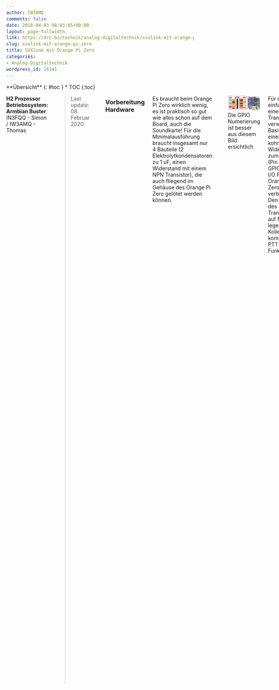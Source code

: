 ```yaml
---
author: IW3AMQ
comments: false
date: 2018-04-03 08:03:05+00:00
layout: page-fullwidth
link: https://drc.bz/technik/analog-digitaltechnik/svxlink-mit-orange-pi-zero/
slug: svxlink-mit-orange-pi-zero
title: SVXlink mit Orange Pi Zero
categories:
- Analog-Digitaltechnik
wordpress_id: 16141
---
```


<div class="row">
<div class="medium-4 medium-push-8 columns" markdown="1">
<div class="panel radius" markdown="1">
**&Uuml;bersicht**
{: #toc }
*  TOC
{:toc}
</div>
</div>


<div class="medium-8 medium-pull-4 columns" markdown="1">

**H2 Prozessor**  
**Betriebssystem: Armbian Buster**  
IN3FQQ - Simon / IW3AMQ - Thomas 

<blockquote>Last update: 08. Februar 2020 </blockquote>


![](/images/OrangePiZero.jpg)

### Vorbereitung Hardware

Es braucht beim Orange Pi Zero wirklich wenig, es ist praktisch so gut wie alles schon auf dem Board, auch die Soundkarte! Für die Minimalausführung braucht insgesamt nur 4 Bauteile (2 Elektrolytkondensatoren zu 1 uF, einen Widerstand mit einem NPN Transistor), die auch fliegend im Gehäuse des Orange Pi Zero gelötet werden können.


![](/images/PinoutOrangePiZero.jpg)

![](/images/OrangePi-ZeroPinout.jpg) Die GPIO Numerierung ist besser aus diesem Bild ersichtlich 

Für den PTT einfach einen NPN Transistor verwenden, Basis mit einem 1 kohm Widerstand zum I/O Pin (Pin 11, PA01, GPIO1) vom I/O Port des Orange Pi Zero verbinden. Den Emitter des Transistors auf Masse legen. Der Kollektor kommt zum PTT des Funkgerätes. 

**In vielen Fällen kann auch auf den Transistor verzichtet werden, wenn der hohe Pegel der PTT-Leitung die 5 V nicht übersteigt.**

![](/images/SchematicInterfaceOPZ.webp)

Für den Audioeingang (MIC1N oder MIC1P) das Signal vom Diskriminatorausgang des RX über einen Kondensator zu 1 uF verbinden. Falls das NF-Signal zu hoch ist, vor dem Kondensator einen Spannungsteiler einsetzen. Dieser kann durch einen Widerstand mit 33 kohm in Serie, danach einen Widerstand zu 1,5 kohm Parallel zur Masse realisiert werden oder durch einen 10 kohm Drehwiderstand, dann ist der Pegel regelbar. Im Schaltplan ist der Drehwiderstand eingezeichnet. Dann in Serie den Kondensator zu 1 uF zum MIC Eingang des Orange PI Zero.

Den rechten Audioausgang über einen Kondensator zu 1 uF mit dem Modulatoreingang des TX verbinden. Sollte der NF-Pegel zu hoch sein, einen 1 kOhm Trimmer zum Regeln einsetzen, danach folgt wieder 1 uF in Serie. Natürlich kann auch hier statt dem Drehwiderstand ein Spannungsteiler eingesetzt werden. 

**In vielen Fällen kann auf die Schaltung mit den variablen Widerständen verzichtet werden. Wichtig ist aber auf jeden Fall einen Elektrolytkondensator zu 1 uF im RX und einen im TX Zweig in Serie zu schalten, um die Soundkarte des OrangePiZero gleichstrommäßig vom RTX zu trennen!**

![](/images/Mini-360_2.webp)

Die Spannungsversorgung von 12 V kann mit einem kleinen Switchingboard zu ein paar Euro auf 5 V für den Orange Pi Zero geregelt werden (min. 1 A). Dieses Board bringt 2 A und kann innen auf die Oberseite des Gehäuses geklebt werden oder direkt auf die zweireihige Steckerleiste. Ich habe dazu das "Mini 360 DC" bei [www.aliexpress.com](https://www.aliexpress.com/wholesale?catId=0&initiative_id=SB_20180402220942&SearchText=Mini+360) gekauft. Fünk Stück kosten inklusive Versand 1,50 € ! 


![](/images/Mini-360_1.webp)

Als Verbindungsstecker zum Funkgerät(e) habe ich eine MiniDIN Buchse mit 6 Pin verwendet.  


**Beispiel der Pinbelegung MiniDIN Buchse zum RTX:**

![](/images/MiniDinPinout.jpg)


  1 = TX NF  
  2 = PTT  
  3 = GND  
  4 = /  
  5 = RX NF  
  6 = + 12 Volt


**Pinbelegung Motorola GM900:**


DB15 TX: DB15 RX:


10 = GND 10 = GND  
14 = + 12 Volt 21 = PTT  
25 = RX NF 24 = TX NF  
9 = zu Pin 4 9 = zu Pin 4  
4 = zu Pin 9 4 = zu Pin 9


![](/images/20180610_235839.webp)


Im Bild erkennt man die Lochrasterplatine, die auf den Orange Pi Zero direkt aufgesteckt ist und den Spannungswandler "Mini 360 DC" und die Bauteile der NF mit dem PTT Transistor trägt. Die nötigen Verbindungen für +5V, GND, TX Nf, RX Nf und PTT gehen direkt über die Steckerleisten zum Orange Pi Zero. Vom linken Klemmpfosten führen nur 3 Kabel (GND, TX Nf und PTT) zum TX, vom rechten Klemmpfosten führt nur einer (RX Nf) zum RX und die anderen zwei sind + 12 V und GND für die Stromversorgung. 


![](/images/20180610_235756.webp)


Hier wurden 2 Mobilfunkgeräte von Motorola, GM900 verwendet. **Später stellte sich allerdings heraus, dass die GM900 von Motorola im TX - Betrieb sich nach einiger Zeit nicht mehr auf Sendung tasten lassen. Ein bug in der Software! Ein Aus- und Einschalten bringt den TX dann wieder zum Laufen ... äh Senden. **



Alles hat zusammen mit einem Schaltnetzteil zu 12 V / 10 A (ganz links) in einem Rackgehäuse mit 1 HE ([Höheneinheit](https://de.wikipedia.org/wiki/H%C3%B6heneinheit) = 44,45 mm) Platz! Ein Ventilator aus einem Servernetzteil sorgt zuverlässig für die nötige Kühlung, wenn der Thermoschalter (auf dem linken GM900 in weiss, rechteckig mit weißem Kabel) am Kühlblech des TX die 50°C überschreitet. Eine weitere Möglichkeit ist es, den Ventilator direkt durch einen I/O des Orange Pi Zero softwaregesteuert zu schalten. Dabei wird die Temperatur des uP berücksichtigt, die individuell eingestellt werden kann, siehe Ventilator weiter unten. 



![](/images/blue-raspberry-pi-heatsinks-1.jpg)


Für eine **Passivkühlung** reicht ein großzügig bemessener  Kühlkörper, der auf den uP des Orange Pi Zero angebracht wird. Für  natürliche Luftzirkulation ist zu sorgen. Einen Kühlkörper der größeren  Art findet man z.B. bei [Aliexpress.com](http://www.aliexpress.com)  mit den Stichworten “Blue Raspberry Pi Heatsinks”. Mit diesem bleibt  die Temperatur unter 50 °C. Der Kühler ist 15 mm x 14 mm x 13 mm groß. 



![](/images/kuehlkoerper-opz.jpg)



### Betriebssystem installieren


Am Besten eine microSD Karte der Klasse 10 (Class10) mit mindestens 4 GB
einsetzen.



  * Auf der SD-Karte die neueste Version (zur Zeit 5.91) Armbian Buster auf Orange Pi Zero installieren, siehe [https://www.armbian.com/orange-pi-zero/](https://www.armbian.com/orange-pi-zero/)
  * Image auf die SD-Karte mit dem Programm „**Win32DiskImager“** brennen
  * Die SD-Karte in den Orange Pi Zero stecken
  * Den Orange Pi Zero mit dem Netzwerk verbinden und Strom geben
  * Auf dem Windows PC einen Netzwerkscanner starten (ca. 3 Minuten warten, bis der Orange Pi gebootet hat) und feststellen, welche IP Adresse der Orange Pi Zero vom DHCP Server bekommen hat
  * Auf dem Windows PC das Programm „Putty“ starten, die festgestellte IP Adresse und **Port 22** angeben
  * Originale Zugangsdaten sind => User: **root ** Password: **1234**
  * Sollte kein ssh Zugang mit “root” auf port 22 möglich sein, muss der Zugang aktiviert werden (beim ITX Intel mit Debian). Dazu folgenden Befehl ausführen: **nano /etc/ssh/sshd_config** und den Parameter “PermitRootLogin” auf “yes” setzen.
  * Warten …
  * Neues Password für root vergeben, zum Beispiel: **1234abcd **…
  * … und ein zweites Mal eintippen
  * Neuen Usernamen vergeben: **svxlink **(obligatorisch)
  * Neues Unix Password vergeben, zum Beispiel: **1234abcd**
  * Userinformationen eingeben, zum Beispiel: **IR3UHF**
  * Den Namen des PC ändern: mit WinSCP oder **nano /etc/hostname** im Ordner **/etc** in der Datei **hostname** den Namen ändern und speichern 
  * Falls man das Password ändern möchte, folgenden Befehl tippen: **sudo passwd root**
  * Den Befehl **armbian-config** eintippen, dann im Menü **System** den Punkt **Hardware** auswählen und folgende Parameter mit der Leertaste aktivieren: **Analog-codec** Nun ist die interne Audiokarte aktiviert.
  * Neu starten mit** reboot**


**Armbian updaten**



  * Armbian udaten: **sudo apt-get update**
  * Updates von Armbian installieren: **sudo apt upgrade**
  * Firmware updaten: **sudo apt dist-upgrade**


### SVXLink installieren



  1. **apt install gcc g++ make cmake groff gzip doxygen tar git libsigc++-2.0-dev** **libjsoncpp-dev** **libcurl4-openssl-dev** **libqt4-dev libpopt-dev tcl8.6-dev** **libgcrypt20-dev** **libasound2-dev libgsm1-dev libopus-dev libspeex-dev librtlsdr-dev** **alsa-utils**
  2. **git clone [https://github.com/sm0svx/svxlink.git](https://github.com/sm0svx/svxlink.git)**


Danach kann in das von GIT geklonte Verzeichnis gewechselt und der /src/build Ordner erstellt werden:



  1. ** ****cd svxlink/src**
  2. ** mkdir build**
  3. ** cd build**



Nun starten wir cmake mit den folgenden beiden wichtigen Switches:  
**-DUSE_QT=OFF** sorgt dafür, dass die User-Anwendung _qtel_ nicht gebaut wird und daher auch die QT Bibliotheken beim Kompilieren nicht gebraucht werden

**-DWITH_SYSTEMD=yes** sorgt dafür, dass anstelle der früher üblichen init-files (/etc/init.d/svxlink) die entsprechenden systemd-Units generiert werden


  1. **cmake -DCMAKE_INSTALL_PREFIX=/usr -DSYSCONF_INSTALL_DIR=/etc -DLOCAL_STATE_DIR=/var -DUSE_QT=OFF -DWITH_SYSTEMD=yes ..**


Dann kann mit der Kompilierung begonnen werden. Diese dauert auf dem Orange Pi je nach verwendeter SD Karte gute 15-30 Minuten


  1. ** make**  


Sobald die Kompilierung abgeschlossen ist, können die Resultate ins System "Installiert" werden (Befehl [1]). Genauer gesagt werden dabei die ausführbaren Dateien und generierten Unit-Files an die richtigen stellen im System verschoben und aktiviert.


Am Ende wird dann (Befehl [2]) systemd angewiesen, nach neuen Unit-Files zu suchen. Hier sollten nun die neuen Unit-Files von svxlink gefunden werden

  1. ** make install**   
  2. ** systemctl daemon-reload**


Abschließend wird mit dem folgenden Befehl die Systemd-Unit "svxlink" beim Booten aktiviert:

  1. **systemctl enable svxlink**


**Installation der Audiodateien**


  * Kontrollieren, ob nur eine Instanz von Svxlink läuft mit **pidof svxlink**
  * Audiodateien kontrollieren, ob die Ordner (Core, Default; DtmfRepeater      usw.) in folgendem Ordner sind: **/usr/share/svxlink/sounds/en_US**
  * Falls keine vorhanden sind, mit dem PC diese Datei herunterladen:   
[https://github.com/sm0svx/svxlink-sounds-en_US-heather/releases/download/19.09/svxlink-sounds-en_US-heather-16k-19.09.tar.bz2](https://github.com/sm0svx/svxlink-sounds-en_US-heather/releases/download/19.09/svxlink-sounds-en_US-heather-16k-19.09.tar.bz2)
  * Diese Datei mit dem Windows PC mit dem Programm „7-zip“ entpacken und den gesamten Ordner mit Unterordnern mit dem Programm „WinSCP“ in den  Ordner **/usr/share/svxlink/sounds/en_US/** kopieren


### SVXLINK konfigurieren


  * Mit WinSCP die Datei **svxlink.conf** konfigurieren. Dazu siehe auch deutsche Anleitung im Netz (Test Zuordnung Soundkarte: **aplay -l** und **arecord -l** im Putty eingeben)
  * wenn GPIO Pins für PTT verwendet werden, können diese in **/etc/svxlink/gpio.conf** konfiguriert werden
  * Mit WinSCP wenn nötig auch die Datei **ModuleEchoLink.conf** im Ordner **/etc/svxlink/svxlink.d/** anpassen
  * Svxlink starten für Test: **svxlink** , mit **Q** beenden        
     
  * Svxlink als Service starten: **service svxlink start**
  * Svxlink als Service stoppen: **service svxlink stop**
  * Svxlink Status abfragen: **service svxlink status**

### Svxlink Audiopegel, Squelch und CTCSS justieren



**Abgleich NF TX**


  * Zweites Putty öffnen
  * Alsamixer starten: **alsamixer -c0 **(auch** alsamixer -c1 **bei externer Soundkarte, ev. Mit **F6** Soundkarte auswählen)
  * Damit alle Ein- und Ausgänge angezeigt werden **F5** drücken. 
  * Mit **TAB** weiterschalten, mit **Pfeil oben**, **unten**, **rechts**, **links** bzw. mit Taste **M** oder **Leertaste** für Ein/Aus.


**Voreinstellungen für Alsamixer:**  
„Line Out“ = **50** und mit M Taste auf ON setzen  
"Line Out": **Stereo**  
„Mic1“ = 0 und mit Leertaste - L R Caputure auf ON setzen  
"Mic1 Boo" = 38  
„DAC“ = **51** und mit M Taste auf ON setzen 



Alle anderen ausschalten bzw. auf 0 stellen.



  * Zum ersten Puttyfenster wechseln
  * Abgleichbefehl starten:  
     **devcal -t -f 1000 -d 5000 -m 5000 /etc/svxlink/svxlink.conf Tx1  
     **Achtung: Befehl selbst neu eintippen, NICHT kopieren und einfügen!!!      Das Kopieren/Einfügen hat einige Male Fehler gegeben.  
     oder**  
     devcal -t -f 1000 -d 5000 -m 5000 -a alsa:plughw:1 /etc/svxlink/svxlink.conf Tx1  
     **Achtung: ev. Auch …** -a alsa:plughw:0 **(je nach Soundkarte)
  * Mit Taste **T **Ptt einschalten
  * Mit den Tasten + und – den Pegel so einstellen, dass **5 kHz** Modulation erreicht sind
  * Falls nötig, im zweiten Puttyfenster den Regler “**Lineout**” verstellen (nicht über 90% gehen, Verzerrungsgefahr bzw. Verzerrung der NF im Testset prüfen)
  * Den Wert merken und in die Datei **svxlink.conf** unter „**MASTER_GAIN=**“      schreiben
  * Das erste Puttyfenster mit **Q** beenden



**Abgleich NF RX**


  * Mit dem Signalgenerator auf der RX Frequenz dem Empfänger ein      rauschfreies Signal mit einem 1 kHz Ton und 5 kHz Frequenzhub geben
  * Abgleichbefehl starten:  
     **devcal -r -f 1000 -d 5000 -m 5000 /etc/svxlink/svxlink.conf Rx1  
     **oder**  
     devcal -r -f 1000 -d 5000 -m 5000 -a alsa:plughw:1 /etc/svxlink/svxlink.conf Rx1  
     **Achtung: ev. auch …** -a alsa:plughw:0 **(je nach Soundkarte)
  * Mit **+** und **–** den Pegel so einstellen, dass **5 kHz** Modulation erreicht sind
  * Falls nötig, im zweiten Puttyfenster den Regler “**Mic1 Boo**” verstellen (nicht über 90% gehen, Verzerrungsgefahr). Falls das nicht reichen sollte, dann erst mit "ADC Gain" probieren
  * Den angezeigten Wert von **Preamp** merken und in die Datei **svxlink.conf**      unter „**PREAMP=**“ schreiben
  * Mit **Q** beenden
  * Im zweiten Puttyfenster mit **ESC** das Programm Alsamixer beenden
  * Parameter von Alsamixer mit dem Befehl **alsactl store** speichern
  * Damit die Parameter der Soundkarte in einem File erhalten bleiben und dieses dann kopiert werden kann, folgenden Befehl ausführen: **alsactl store -f /etc/svxlink/alsa_icom_rp4020** (als Beispieldatei)
  * Um diese Daten von der Datei wieder zu laden:  **alsactl restore -f /etc/svxlink/alsa_icom_rp4020**
  * Svxlink starten mit **svxlink –daemon** und mit **killall svxlink** wieder beenden


**Signalpegel einstellen**




  * Signalgenerator für S9 + 30 db auf -63 dbm einstellen, ohne Ton, nur      Träger
  * Abgleichbefehl starten:  
     **siglevdetcal /etc/svxlink/svxlink.conf Rx1**
  * Die angegebenen Werte für **SIGLEV_SLOPE**, **SIGLEV_OFFSET **und      **CTCSS_SNR_OFFSET** in **svxlink.conf** schreiben



**Abgleich CTCSS TX**


  * Das Programm Svxlink mit dem Befehl **svxlink** starten.
  * Den Umsetzer mit einem Handfunkgerät auftasten und den Pegel des Subaudiotones CTCSS messen.
  * Im File **svxlink.conf** den Parameter „**CTCSS_LEVEL=**“ in der Rubrik **[TX1]** so lange verändern, dass der Hub des Subaudiotones **500 Hz** beträgt. Dazu mit einem RTX den Umsetzer auf Sendung bringen.
  * Dazu bei jeder Änderung File speichern und dann Svxlink mit dem Befehl **svxlink** neu starten.
  * Am Ende den PC rebooten mit dem Befehl **reboot** und kontrollieren, ob alles läuft.


### Statische IP Adresse setzen



  * Die IP Adressen in der Datei **interface**s bearbeiten: **nano /etc/network/interfaces**   

  * Beispiel:  
**     source /etc/network/interfaces.d/*  
    auto lo  
    iface lo inet loopback  
  
    auto eth0  
    allow-hotplug eth0  
    iface eth0 inet static  
         address 44.134.190.115/28  
         gateway 44.134.190.112 **


Subnetmask ist meistens 255.255.255.240 bzw. /28 




Die DNS server in der Daten **resolv.conf** bearbeiten: **nano /etc/resolv.conf**


**nameserver 44.134.190.76  
nameserver 44.134.190.126**


(44.134.190.76 für Rittnerhorn und 44.134.190.126 für Kronplatz – den netzwerkmäßig näheren als erstes angeben)



Achtung! Wird eine SD Karte auf einem PC konfiguriert und dann in einen anderen PC genutzt, wird automatisch für die neue LAN Schnittstelle mit der neuen MAC Adresse ein DHCP Zugang konfiguriert. Die alten Einstellungen bleiben im Programm **nmtui** als "Wired connection 2" erhalten. Die ursprüngliche statische IP ist aber nicht mehr zugänglich, da diese auf einer "fremden" MAC Adresse lautet!


### Infotext bei Anmeldung ausgeben



Um einen Infotext nach dem Login auszugeben, im Ordner **/etc/profile.d** die Datei **info.sh** neu einrichten (sie ist meist noch nicht vorhanden, die Datei mit **nano /etc/profile.d/info.sh** oder WinSCP neu einrichten und bearbeiten). In dieser kann einfacher Test wie folgt eingegeben werden:



echo " R2 Kronplatz – Motorola MC Compact"  
echo ""  
echo "Niedere Leistung (1 W): echo 1 > /sys/class/gpio/gpio7/value"  
echo "Hohe Leistung (10 W): echo 0 > /sys/class/gpio/gpio7/value"  
echo ""  
echo "Kanal 1 (145,650 MHz): echo 0 > /sys/class/gpio/gpio0/value"  
echo "Kanal 2 (145,700 MHz): echo 1 > /sys/class/gpio/gpio0/value"  
echo ""



### Installation von setQRG auf dem MB45 mit OrangePiZero


  * Alle Dateien von [setQRG](https://drc.bz/wp-content/uploads/2020/02/setqrg-mb45-1.zip) entpacken und in den Ordner /opt kopieren
  * Mit **cd /opt** In den Ordner      /opt wechseln
  * Den Compiler Python-pip mit folgendem Befehl installieren: **apt-get      install python-pip**
  * Das GPIO Handling für den Orange Pi Zero herunterladen: **pip install Opi.GPIO**
  * Im Ordner **/usr/bin** die Datei **setQRG** anlegen z.B. mit **nano /usr/bin/setQRG** und folgenden Text einfügen:  
     **#!/bin/bash  
     python /opt/setQRG.py $@**
  * Die Datei speichern
  * Damit setQRG ohne Python Aufruf ausgeführt werden kann, folgenden Befehl ausführen: **chmod +x /usr/bin/setQRG**
  * Mit **cd .. **in das Hauptverzeichnis wechseln
  * Damit der Befehl setQRG beim reboot ausgeführt wird, muss in der Datei /etc/init.d/svxlink der Befehl (siehe fett gedruckt) ab Zeile 94 hinzugefügt werden:



        _case      “$1” in_ _       _  
        _start)_  
        **## Starte setQRG**  
        **log_daemon_msg "Setting QRG" "svxlink"**  
        **setQRG**  
        _Log_daemon_msg „Starting SVXLINK server“ „svxlink“_

        


  * Mit folgendem Befehl kann man schon testen, ob der Befehl korrekt ausgeführt wird: **setQRG**
  * Mit folgendem Befehl ruft man die Hilfe auf: **setQRG –h**


### Installation von Read Only Modus SD Karte
Orange Pi Zero**



In der Datei **/etc/fstab** mit WinSCP  oder mit dem Befehl **nano /etc/fstab** folgende 5 Zeilen am Ende einfügen und eine Leerzeile dazwischen lassen:



**tmpfs /tmp tmpfs nodev,noatime,nosuid,mode=1777,size=64m
0 0**


**tmpfs /var/tmp tmpfs
nodev,noatime,nosuid,mode=1777,size=64m 0 0**


**tmpfs /var/log tmpfs
nodev,noatime,nosuid,mode=1777,size=64m 0 0**

**tmpfs /var/lib/logrotate tmpfs
nodev,noatime,nosuid,mode=1777,size=12k 0 0**

**tmpfs /var/lib/dhcp tmpfs
nodev,noatime,nosuid,mode=1777,size=16k 0 0**


Danach, ohne
die anderen bestehenden Angaben in der ersten Zeile zu verändern, den Parameter
**/
ext4 defaults, noatime,…** in **/ ext4 ro,defaults,noatime,…**
ändern.


Mit Cntl-X Programm beenden, mit Y Dateiname und speichern bestätigen.  
Den Befehl **mount –a** ausführen.  
Mit **reboot** den Orange Pi Zero neu starten.  
Mit **touch test** prüfen, ob nun das System „read only“ ist.  
Mit dem Befehl **mount –o remount,rw /** kann der Status in „read / write“ umgestellt werden.  
Mit dem Befehl **mount –o remount,ro /** kann der Status in „read only“ umgestellt werden.


Sollte sich die Änderung der IP Adresse trotz des Befehls  **mount –o remount,rw /** nicht speichern lassen, die Änderungen rückgängig machen. Nicht vergessen, nach dem abspeichern der Datei den Befehl **mount -a** auszuführen und rebooten. Dann IP Adresse ändern und **/etc/fstab** wieder ändern.



### Ventilator für Orange Pi Zero’s Prozessor


Da doch der
Prozessor etwas heiß wird (> 55 °C), kann zusätzlich zum Kühlkörper (desto
größer, desto besser) auch ein Ventilator temperaturgesteuert angebracht
werden. Die Schaltung ist recht einfach, ein BC879 (NPN Darlington Transistor)
steuert über den GPIO 0 den Ventilator. Die Software ist schnell geschrieben.



Zur Abfrage
der Temperatur und anderer Parameter kann der folgende Befehl verwendet werden:
**armbianmonitor –m**



Die Ausgabe
erfolgt alle 5 Sekunden, sie kann mit **Ctrl-C**
beendet werden.



![](/images/fan.jpg)



Anstatt “Load” wird der Ventilator angeschlossen, Polarität beachten! Als Transistor kann auch ein NPN Darlington verwendet werden, der braucht weniger Basisstrom, z.B. ein BC879. Der Widerstand in Serie ist bei einem NPN Darlington 15 kohm. Ich habe den GPIO0 (pin 13) verwendet.



Software:



Im Ordner **/etc/opt**
wird eine einfache Textdatei mit dem Namen **fun-control.sh**
angelegt. Diese Zeilen dort einfügen:


    **_#!/bin/bash_**  
    **_echo
    0 > /sys/class/gpio/export_**  
    **_echo
    out > /sys/class/gpio/gpio0/direction_**  
    **_temperature=$(<
    /sys/devices/virtual/thermal/thermal_zone1/temp)_**  
    **_if
    [ $temperature -gt 45 ]_**  
    **_then_**  
    **_echo
    “1” > /sys/class/gpio/gpio0/value_**  
    **_else_**  
    **_echo
    “0” > /sys/class/gpio/gpio0/value_**  
    **_fi_**


In der 5. Zeile kann die Schalttemperatur geändert werden (momentan auf 45 °C).  
Die Datei speichern.  
Im selben Ordner dann den Befehl **chmod +x fan-control.sh** ausführen, um die Datei auszuführen.



Im Ordner **/etc**
die Datei **crontab**
bearbeiten. Die fett gedruckte Zeile einfügen und speichern.

    SHELL=/bin/sh
    PATH=/usr/local/sbin:/usr/local/bin:/sbin:/bin:/usr/sbin:/usr/bin_
    # m h dom mon
    dow user command_  
    17 * * * *
    root cd / && run-parts –report /etc/cron.hourly  
    _25 6 * * *
    root test -x /usr/sbin/anacron || ( cd / && run-parts –report
    /etc/cron.daily )_  
    47 6 * * 7
    root test -x /usr/sbin/anacron || ( cd / && run-parts –report
    /etc/cron.weekly )_  
    52 6 1 * *
    root test -x /usr/sbin/anacron || ( cd / && run-parts –report
    /etc/cron.monthly )_  
    **_*
    * * * * root /etc/opt/fan-control.sh_**  
    #




Mit **reboot**
neu starten. Die Temperatur kann mit folgendem Befehl abgefragt werden: **cat
/sys/devices/virtual/thermal/thermal_zone0/temp**



## Parallel Port LPT1 bei einem ITX Pc  ansteuern

Das Programm
zur Steuerung der Ausgangspin der parallelen Schnittstelle kann hier
heruntergeladen werden: [https://bigasterisk.com/projects/parallel/](https://bigasterisk.com/projects/parallel/)

Alternativ
kann die Datei auch von der DRC Homepage heruntergeladen werden: [parcon.c](https://drc.bz/wp-content/uploads/2018/04/parcon.c)

Die Datei **parcon.c**
in den Ordner **/root/parcon/**
kopieren.

Zum Kompilieren der Datei “parcon.c” folgenden Parameter im Ordner von “parcon.c” schreiben:

**gcc -O parcon.c -o parcon**

Der manuelle
Befehl für die Ausführung lautet:

**./parcon/parcon 1h 2l 3l 4h 6l 8l**

h = high, l (kleines L) = low

Damit stellt
man Ausgang 1 auf high, Ausgang 2 auf low, Ausgang 3 auf low, Ausgang 4 auf
high usw. Achtung: D0/Pin2 in der Zeichnung entspricht Ausgang 1, D1/Pin3 =
Ausgang 2, D2/Pin4 = Ausgang 3 usw.

![](https://drc.bz/wp-content/uploads/2018/04/Parallel_port_pinouts.jpg)

Um den
gewünschten Befehl beim Start des Pc’s automatisch zu starten, folgende Zeile
im Programm “crontab” einfügen:

**crontab
-e** 
# start des Programmes zum Einfügen der parcon Befehlszeile


Editor
auswählen, z.B. **1** für nano  

Folgene Zeile ganz unten hinzufügen (Portnummer und high-low Level wie
gewünscht verändern):


**@reboot /root/parcon/parcon 1h 2l 3l 4h**

Unbedingt
eine Leerzeile nach dem Befehl einfügen! Beenden mit **Cntl-x**
und mit **j**
für ja Speicherung bestätigen  

PC mit **reboot**
neu starten.


Ausgang 1
habe ich mit der Kanalumschaltung und Ausgang 2 mit der
Sendeleistungsumschaltung verbunden (bei Motorola MC Compact)


</div> <!-- -->
</div> <!-- -->